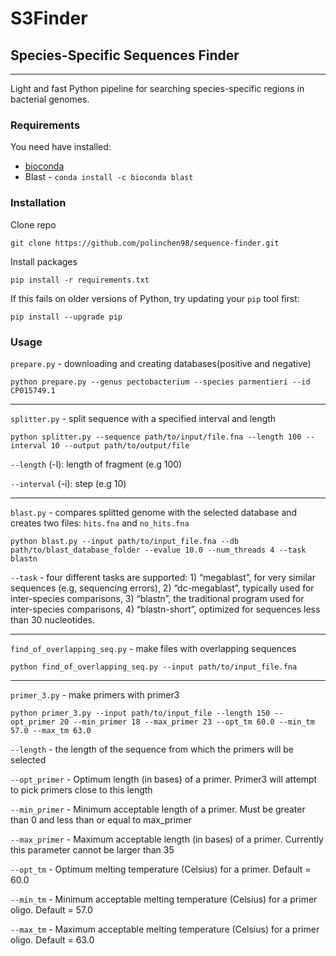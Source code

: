 # S3Finder
## Species-Specific Sequences Finder

---

Light and fast Python pipeline for searching species-specific regions in bacterial genomes.


### Requirements

You need have installed:
- [bioconda](https://bioconda.github.io/user/install.html)
- Blast - `conda install -c bioconda blast`

### Installation

Clone repo

`git clone https://github.com/polinchen98/sequence-finder.git`

Install packages

`pip install -r requirements.txt`

If this fails on older versions of Python, try updating your `pip` tool first:

`pip install --upgrade pip`

### Usage

`prepare.py` - downloading and creating databases(positive and negative)

`python prepare.py --genus pectobacterium --species parmentieri --id CP015749.1`

---

`splitter.py` - split sequence with a specified interval and length

`python splitter.py --sequence path/to/input/file.fna --length 100 --interval 10 --output path/to/output/file`

`--length` (-l): length of fragment (e.g 100)

`--interval` (-i): step (e.g 10)

---

`blast.py` - compares splitted genome with the selected database and creates two files: `hits.fna` and `no_hits.fna`

`python blast.py --input path/to/input_file.fna --db path/to/blast_database_folder --evalue 10.0 --num_threads 4 --task blastn`

`--task` - four different tasks are supported: 1) “megablast”, for very similar sequences (e.g, sequencing errors), 2) “dc-megablast”, typically used for inter-species comparisons, 3)
                        “blastn”, the traditional program used for inter-species comparisons, 4) “blastn-short”, optimized for sequences less than 30 nucleotides.

---

`find_of_overlapping_seq.py` - make files with overlapping sequences

`python find_of_overlapping_seq.py --input path/to/input_file.fna`

---

`primer_3.py` - make primers with primer3

`python primer_3.py --input path/to/input_file --length 150 --opt_primer 20 --min_primer 18 --max_primer 23 --opt_tm 60.0 --min_tm 57.0 --max_tm 63.0` 

`--length` - the length of the sequence from which the primers will be selected

`--opt_primer` - Optimum length (in bases) of a primer. Primer3 will attempt to pick primers close to this length

`--min_primer` - Minimum acceptable length of a primer. Must be greater than 0 and less than or equal to max_primer

`--max_primer` - Maximum acceptable length (in bases) of a primer. Currently this parameter cannot be larger than 35

`--opt_tm` - Optimum melting temperature (Celsius) for a primer. Default = 60.0

`--min_tm` - Minimum acceptable melting temperature (Celsius) for a primer oligo. Default = 57.0

`--max_tm` - Maximum acceptable melting temperature (Celsius) for a primer oligo. Default = 63.0
